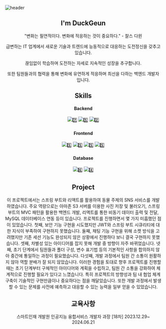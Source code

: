 ![header](https://capsule-render.vercel.app/api?type=Waving&color=gradient&height=250&section=header&text=DuckPro9rammer&fontSize=90)
 <div align=center>
 <h2> I'm DuckGeun </h2>
   
<p>"변화는 필연적이다. 변화에 적응하는 것이 중요하다." - 찰스 다윈</p>
<p>급변하는 IT 업계에서 새로운 기술과 트렌드에 능동적으로 대응하는 도전정신을 갖추고 있습니다. </p>
<p>끊임없이 학습하며 도전하는 자세로 지속적인 성장을 추구합니다. </p>
<p>또한 팀원들과의 협력을 통해 변화에 유연하게 적응하며 최선을 다하는 백엔드 개발자 입니다.</p>


<h2> Skills </h2>

#### Backend 
![](https://img.shields.io/badge/Java-ED8B00?style=for-the-badge&logo=openjdk&logoColor=white)7️⃣
![](https://img.shields.io/badge/Python-14354C?style=for-the-badge&logo=python&logoColor=white)5️⃣
![](https://img.shields.io/badge/Node.js-43853D?style=for-the-badge&logo=node.js&logoColor=white)2️⃣
#### Frontend 
![](https://img.shields.io/badge/React-20232A?style=for-the-badge&logo=react&logoColor=61DAFB)5️⃣
![](https://img.shields.io/badge/JavaScript-F7DF1E?style=for-the-badge&logo=JavaScript&logoColor=white)5️⃣
![](https://img.shields.io/badge/HTML-239120?style=for-the-badge&logo=html5&logoColor=white)5️⃣
![](https://img.shields.io/badge/CSS-239120?&style=for-the-badge&logo=css3&logoColor=white)5️⃣
#### Database
![](https://img.shields.io/badge/MySQL-00000F?style=for-the-badge&logo=mysql&logoColor=white)6️⃣
![](https://img.shields.io/badge/Oracle-F80000?style=for-the-badge&logo=oracle&logoColor=black)4️⃣


<h2>Project</h2>
이 프로젝트에서는 스프링 부트와 리액트를 활용하여 동물 주제의 SNS 서비스를 개발하였습니다. 
주요 역량으로는 아마존 S3 서버를 이용한 사진 저장 및 불러오기, 스프링 부트의 MVC 패턴을 활용한 백엔드 개발,
리액트를 통한 비동기 데이터 출력 및 전달, MySQL 데이터베이스 연동 등이 있습니다.
프로젝트를 진행하면서 몇 가지 미흡했던 점이 있었습니다.
첫째, 보안 기능 구현을 시도했지만 JWT와 스프링 부트 시큐리티에 대한 지식이 부족하여 구현하지 못했습니다.
둘째, 채팅 기능 구현을 위해 소켓 방식을 고려했지만 기존 세션 기능도 완성되지 않은 상황에서 진행하다 보니 결국 구현하지 못했습니다.
셋째, 차별성 있는 아이디어를 잡지 못해 개발 중 방향이 자주 바뀌었습니다.
넷째, 초기 단계에서 팀원들과 폴더 구성, 변수 표기법 등의 기본적인 사항을 합의하지 않아 중간에 통일하는 과정이 필요했습니다.
다섯째, 개발 과정에서 팀원 간 소통이 원활하지 않아 역할 분배가 잘 되지 않았습니다.
이러한 경험을 토대로 향후 프로젝트를 진행할 때는 초기 단계부터 구체적인 아이디어와 계획을 수립하고, 팀원 간 소통을 강화하여 체계적으로 진행할 필요가 있다고 느꼈습니다. 
특히 프로젝트의 방향성과 팀 내 협업 체계 구축이 기술적인 구현만큼이나 중요하다는 점을 깨달았습니다. 
또한 개발 과정에서 발생할 수 있는 문제를 사전에 예측하고 대응할 수 있는 능력을 일부 얻을 수 있었습니다.

<h2>교육사항</h2>
<p>스마트인재 개발원 인공지능 융합서비스 개발자 과장 [18차] 2023.12.29~ 2024.06.21</p>
</div>
